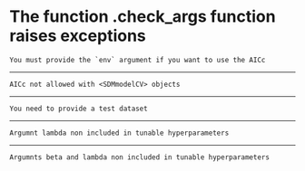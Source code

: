 # The function .check_args function raises exceptions

    You must provide the `env` argument if you want to use the AICc

---

    AICc not allowed with <SDMmodelCV> objects

---

    You need to provide a test dataset

---

    Argumnt lambda non included in tunable hyperparameters

---

    Argumnts beta and lambda non included in tunable hyperparameters

